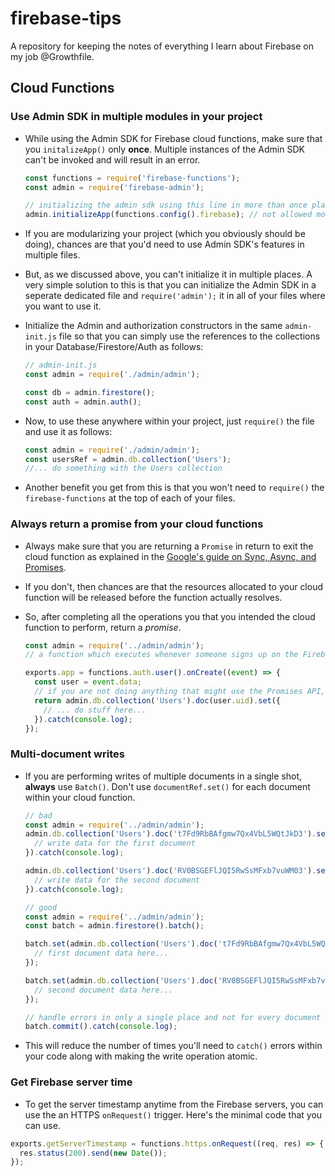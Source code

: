 # firebase-tips

A repository for keeping the notes of everything I learn about Firebase on my job @Growthfile.

## Cloud Functions

### Use Admin SDK in multiple modules in your project

* While using the Admin SDK for Firebase cloud functions, make sure that you `initalizeApp()` only __once__. Multiple instances of the Admin SDK can't be invoked and will result in an error.

  ```javascript
  const functions = require('firebase-functions');
  const admin = require('firebase-admin');

  // initializing the admin sdk using this line in more than once place in the cloud function will result in an error.
  admin.initializeApp(functions.config().firebase); // not allowed more than once
    ```

* If you are modularizing your project (which you obviously should be doing), chances are that you'd need to use Admin SDK's features in multiple files.

* But, as we discussed above, you can't initialize it in multiple places. A very simple solution to this is that you can initialize the Admin SDK in a seperate dedicated file and `require('admin');` it in all of your files where you want to use it.

* Initialize the Admin and authorization constructors in the same `admin-init.js` file so that you can simply use the references to the collections in your Database/Firestore/Auth as follows:

  ```javascript
  // admin-init.js
  const admin = require('./admin/admin');

  const db = admin.firestore();
  const auth = admin.auth();
  ```

* Now, to use these anywhere within your project, just `require()` the file and use it as follows:

  ```javascript
  const admin = require('./admin/admin');
  const usersRef = admin.db.collection('Users');
  //... do something with the Users collection
  ```

* Another benefit you get from this is that you won't need to `require()` the `firebase-functions` at the top of each of your files.

### Always return a promise from your cloud functions

* Always make sure that you are returning a `Promise` in return to exit the cloud function as explained in the [Google's guide on Sync, Async, and Promises](https://firebase.google.com/docs/functions/terminate-functions).

* If you don't, then chances are that the resources allocated to your cloud function will be released before the function actually resolves.

* So, after completing all the operations you that you intended the cloud function to perform, return a *promise*.

  ```javascript
  const admin = require('../admin/admin');
  // a function which executes whenever someone signs up on the Firebase platform for your app by signing up.

  exports.app = functions.auth.user().onCreate((event) => {
    const user = event.data;
    // if you are not doing anything that might use the Promises API, then simply use `Promise.resolve(true);` to make sure that the Firebase backend receives a Promise in return.
    return admin.db.collection('Users').doc(user.uid).set({
      // ... do stuff here...
    }).catch(console.log);
  });
  ```

### Multi-document writes

* If you are performing writes of multiple documents in a single shot, __always__ use `Batch()`. Don't use `documentRef.set()` for each document within your cloud function.

  ```javascript
  // bad
  const admin = require('../admin/admin');
  admin.db.collection('Users').doc('t7Fd9RbBAfgmw7Qx4VbL5WQtJkD3').set({
    // write data for the first document
  }).catch(console.log);

  admin.db.collection('Users').doc('RV0BSGEFlJQI5RwSsMFxb7vuWM03').set({
    // write data for the second document
  }).catch(console.log);
  ```

  ```javascript
  // good
  const admin = require('../admin/admin');
  const batch = admin.firestore().batch();

  batch.set(admin.db.collection('Users').doc('t7Fd9RbBAfgmw7Qx4VbL5WQtJkD3'), {
    // first document data here...
  });

  batch.set(admin.db.collection('Users').doc('RV0BSGEFlJQI5RwSsMFxb7vuWM03'), {
    // second document data here...
  });

  // handle errors in only a single place and not for every document write.
  batch.commit().catch(console.log);
  ```

* This will reduce the number of times you'll need to `catch()` errors within your code along with making the write operation atomic.

###  Get Firebase server time

* To get the server timestamp anytime from the Firebase servers, you can use the an HTTPS `onRequest()` trigger. Here's the minimal code that you can use.

```javascript
exports.getServerTimestamp = functions.https.onRequest((req, res) => {
  res.status(200).send(new Date());
});
```
